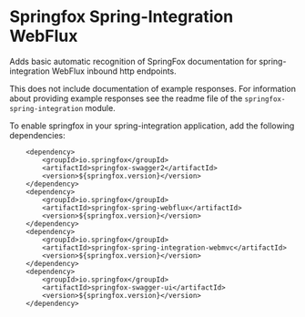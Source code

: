 # Springfox Spring-Integration WebFlux

Adds basic automatic recognition of SpringFox documentation for spring-integration WebFlux inbound http endpoints. 

This does not include documentation of example responses. For information about providing example responses see the 
readme file of the `springfox-spring-integration` module.

To enable springfox in your spring-integration application, add the following dependencies:

```
    <dependency>
        <groupId>io.springfox</groupId>
        <artifactId>springfox-swagger2</artifactId>
        <version>${springfox.version}</version>
    </dependency>
    <dependency>
        <groupId>io.springfox</groupId>
        <artifactId>springfox-spring-webflux</artifactId>
        <version>${springfox.version}</version>
    </dependency>
    <dependency>
        <groupId>io.springfox</groupId>
        <artifactId>springfox-spring-integration-webmvc</artifactId>
        <version>${springfox.version}</version>
    </dependency>
    <dependency>
        <groupId>io.springfox</groupId>
        <artifactId>springfox-swagger-ui</artifactId>
        <version>${springfox.version}</version>
    </dependency>
```